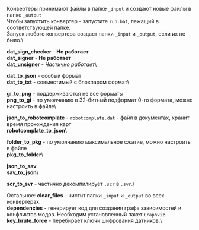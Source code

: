 Конвертеры принимают файлы в папке `_input` и создают новые файлы в папке `_output`\
Чтобы запустить конвертер - запустите `run.bat`, лежащий в соответствующей папке.\
Запуск любого конвертера создаст папки `_input` и `_output`, если их не было.\

**dat_sign_checker** - **Не работает**\
**dat_signer** - **Не работает**\
**dat_unsigner** - *Частично работает*\

**dat_to_json** - особый формат\
**dat_to_txt** - совместимый с блокпаром формат\

**gi_to_png** - поддерживаются не все форматы\
**png_to_gi** - по умолчанию в 32-битный подформат 0-го формата, можно настроить в файле\

**json_to_robotcomplate** - `robotcomplate.dat` - файл в документах, хранит время прохождения карт\
**robotcomplate_to_json**\

**folder_to_pkg** - по умолчанию максимальное сжатие, можно настроить в файле\
**pkg_to_folder**\

**json_to_sav**\
**sav_to_json**\

**scr_to_svr** - частично декомпилирует `.scr` в `.svr`.\


Остальное:
**clear_files** - чистит папки `_input` и `_output` во всех конвертерах.\
**dependencies** - генерирует код для создания графа зависимостей и конфликтов модов. Необходим установленный пакет `Graphviz`.\
**key_brute_force** - перебирает ключи шифрования датников.\

